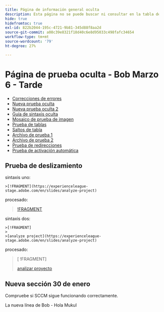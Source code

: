 ```yaml
---
title: Página de información general oculta
description: Esta página no se puede buscar ni consultar en la tabla de contenido
hide: true
hidefromtoc: true
exl-id: 822b2044-195c-4721-9b81-345d88f8aa2d
source-git-commit: a08c39e8321f18d40c6e8d95033c498fafc34654
workflow-type: tm+mt
source-wordcount: '79'
ht-degree: 27%

---
```


# Página de prueba oculta - Bob Marzo 6 - Tarde

+ [Correcciones de errores](hidden/bug-fixes.md)
+ [Nueva prueba oculta](hidden-new-test.md)
+ [Nueva prueba oculta 2](hidden-new-test-2.md)
+ [Guía de sintaxis oculta](hidden/syntax-style-guide.md)
+ [Mosaico de prueba de imagen](hidden/test-page.md)
+ [Prueba de tablas](hidden/tables.md)
+ [Saltos de tabla](hidden/table-breaks.md)
+ [Archivo de prueba 1](hidden/note-test.md)
+ [Archivo de prueba 2](hidden-test.md)
+ [Prueba de redirecciones](hidden/test-redirection.md)
+ [Prueba de activación automática](hidden/autoactivate.md)

## Prueba de deslizamiento

sintaxis uno:

```
>[!FRAGMENT](https://experienceleague-stage.adobe.com/en/slides/analyze-project)
```

procesado:

>[ !FRAGMENT](https://experienceleague-stage.adobe.com/en/slides/analyze-project)


sintaxis dos:

```
>[!FRAGMENT]
>
>[analyze project](https://experienceleague-stage.adobe.com/en/slides/analyze-project)
```

procesado:

>[ !FRAGMENT]
>
>[analizar proyecto](https://experienceleague-stage.adobe.com/en/slides/analyze-project)



## Nueva sección 30 de enero

Compruebe si SCCM sigue funcionando correctamente.

La nueva línea de Bob - Hola Mukul
